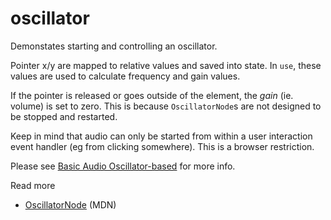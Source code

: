 # oscillator

Demonstates starting and controlling an oscillator.

Pointer x/y are mapped to relative values and saved into state. In `use`, these values are used to calculate frequency and gain values. 

If the pointer is released or goes outside of the element, the _gain_ (ie. volume) is set to zero. This is because `OscillatorNode`s are not designed to be stopped and restarted.

Keep in mind that audio can only be started from within a user interaction event handler (eg from clicking somewhere). This is a browser restriction.

Please see [Basic Audio Oscillator-based](../Basic-Audio-Osc.md) for more info.

Read more
* [OscillatorNode](https://developer.mozilla.org/en-US/docs/Web/API/OscillatorNode) (MDN)

